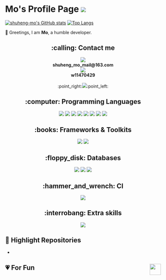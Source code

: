 # Mo's Profile Page <img src="https://komarev.com/ghpvc/?username=shuheng-mo&color=green">
[![shuheng-mo's GitHub stats](https://github-readme-stats.vercel.app/api?username=shuheng-mo&theme=chartreuse-dark)](https://github.com/shuheng-mo/github-readme-stats)
[![Top Langs](https://github-readme-stats.vercel.app/api/top-langs/?username=shuheng-mo&layout=compact&theme=chartreuse-dark)](https://github.com/shuheng-mo/github-readme-stats)
<!-- <p align = "center">
 <img src="https://activity-graph.herokuapp.com/graph?username=shuheng-mo&theme=react-dark">
</p> -->

:wave: Greetings, I am **Mo**, a humble developer. 


<h2 align="center">
:calling: Contact me
</h2>
<div align="center">
  <img src="https://img.shields.io/badge/Microsoft_Outlook-0078D4?style=for-the-badge&logo=microsoft-outlook&logoColor=white"/> <br>
  <b>shuheng_mo_mail@163.com</b>
 <br>
  <img src="https://img.shields.io/badge/WeChat-07C160?style=for-the-badge&logo=wechat&logoColor=white"/> <br>
  <b>w11470429</b> <br><br>
  :point_right:<a href="https://linktr.ee/mo_shuheng"><img src="https://img.shields.io/badge/linktree-1de9b6?style=for-the-badge&logo=linktree&logoColor=white"/></a>:point_left:
</div>

<h2 align = "center"> 
:computer: Programming Languages 
</h2>
<div align = "center">
  <img src="https://img.shields.io/badge/python-3670A0?style=plastic&logo=python&logoColor=ffdd54"/>
  <img src="https://img.shields.io/badge/nextjs-3670A0??style=plastic&logo=nextdotjs&logoColor=#000000"/>
  <img src="https://img.shields.io/badge/typescript-%23007ACC.svg?style=plastic&logo=typescript&logoColor=white"/>
  <img src="https://img.shields.io/badge/html5-%23E34F26.svg?style=plastic&logo=html5&logoColor=white"/>
  <img src="https://img.shields.io/badge/css3-%231572B6.svg?style=plastic&logo=css3&logoColor=white"/>
  <img src="https://img.shields.io/badge/-JavaScript-e5cd0c?style=plastic&logo=JavaScript&labelColor=f7df1e&logoColor=000"/>
  <img src="https://img.shields.io/badge/markdown-%23000000.svg?style=plastic&logo=markdown&logoColor=white"/>
  <img src="https://img.shields.io/badge/latex-%23008080.svg?style=plastic&logo=latex&logoColor=white"/>
</div>

<h2 align = "center"> 
  :books: Frameworks & Toolkits
</h2>
<div align = "center">
  <img src="https://img.shields.io/badge/flask-%23000.svg?style=for-the-badge&logo=flask&logoColor=white"/>
  <img src="https://img.shields.io/badge/yarn-%232C8EBB.svg?style=for-the-badge&logo=yarn&logoColor=white"/>
</div>

<h2 align = "center">
  :floppy_disk: Databases
</h2>
<div align = "center">
    <img src="https://img.shields.io/badge/mysql-%2300f.svg?style=plastic&logo=mysql&logoColor=white"/>
    <img src="https://img.shields.io/badge/MongoDB-%234ea94b.svg?style=plastic&logo=mongodb&logoColor=white"/>
    <img src="https://img.shields.io/badge/redis-%23DD0031.svg?style=plastic&logo=redis&logoColor=white"/>
</div>
  
<h2 align = "center">
  :hammer_and_wrench: CI
</h2>
<div align = "center">
  <img src = "https://img.shields.io/badge/travisci-%232B2F33.svg?style=plastc&logo=travis&logoColor=white"/>
</div>

<h2 align = "center">
  :interrobang: Extra skills
</h2>
<div align = "center">
  <img src = "https://img.shields.io/badge/Adobe%20Premiere%20Pro-9999FF.svg?style=for-the-badge&logo=Adobe%20Premiere%20Pro&logoColor=white" />
</div>

##  :link: Highlight Repositories
- 


## :heartpulse: For Fun   <a href="https://studygolang.com/pkgdoc"><img align="right" src="https://blog.jetbrains.com/wp-content/uploads/2021/02/Go_8001611039611515.gif" wdith=80 height=36></a>
